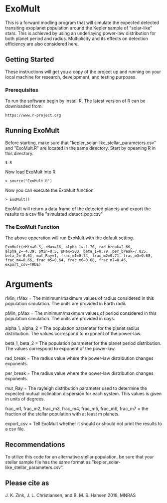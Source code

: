# ExoMult

This is a forward modling program that will simulate the expected detected transiting exoplanet population around the Kepler sample of "solar-like" stars. This is achieved by using an underlaying power-law distribution for both planet period and radius. Multiplicity and its effects on detection efficiency are also considered here.

## Getting Started

These instructions will get you a copy of the project up and running on your local machine for research, development, and testing purposes. 

### Prerequisites

To run the software begin by install R. The latest version of R can be downloaded from:
```
https://www.r-project.org
```

## Running ExoMult

Before starting, make sure that "kepler_solar-like_stellar_parameters.csv" and "ExoMult.R" are located in the same directory. Start by opeaning R in this directory.

```
$ R
```
Now load ExoMult into R
```
> source("ExoMult.R")
```
Now you can execute the ExoMult function
```
> ExoMult()
```

ExoMult will return a data frame of the detected planets and export the results to a csv file "simulated_detect_pop.csv"

### The ExoMult Function

The above opperation will run ExoMult with the default setting.
```
ExoMult(rMin=0.5, rMax=16, alpha_1=-1.76, rad_break=2.66, alpha_2=-4.39, pMin=0.5, pMax=500, beta_1=0.79, per_break=7.025, beta_2=-0.61, mut_Ray=1, frac_m1=0.74, frac_m2=0.71, frac_m3=0.68, frac_m4=0.66, frac_m5=0.64, frac_m6=0.60, frac_m7=0.46, export_csv=TRUE)
```
  # Arguments


rMin, rMax   =   The minimum/maximum values of radius considered in this population simulation. The units are provided in Earth radii.


pMin, pMax = The minimum/maximum values of period considered in this population simulation. The units are provided in days.


alpha_1, alpha_2 = The population parameter for the planet radius distribution. The values correspond to exponent of the power-law.


beta_1, beta_2 = The population parameter for the planet period distribution. The values correspond to exponent of the power-law.


rad_break = The radius value where the power-law distribution changes exponents.  


per_break = The radius value where the power-law distribution changes exponents.  


mut_Ray = The rayleigh distribution parameter used to determine the expected mutual inclination dispersion for each system. This values is given in units of degrees.


frac_m1, frac_m2, frac_m3, frac_m4, frac_m5, frac_m6, frac_m7 = the fraction of the stellar population with at least m planets.


export_csv = Tell ExoMult whether it should or should not print the results to a csv file.

## Recommendations

To utilize this code for an alternative stellar population, be sure that your stellar sample file has the same format as "kepler_solar-like_stellar_parameters.csv". 

## Please cite as
J. K. Zink, J. L. Christiansen, and  B. M. S. Hansen 2018, MNRAS 


